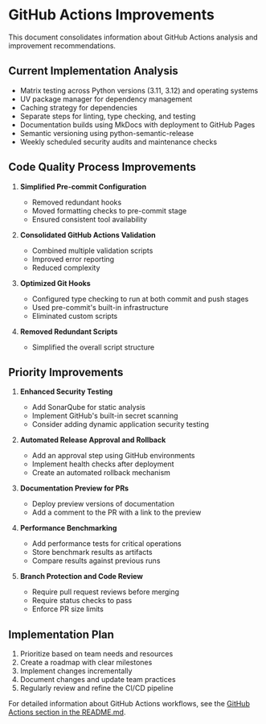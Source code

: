 # GitHub Actions Improvements

This document consolidates information about GitHub Actions analysis and improvement recommendations.

## Current Implementation Analysis

- Matrix testing across Python versions (3.11, 3.12) and operating systems
- UV package manager for dependency management
- Caching strategy for dependencies
- Separate steps for linting, type checking, and testing
- Documentation builds using MkDocs with deployment to GitHub Pages
- Semantic versioning using python-semantic-release
- Weekly scheduled security audits and maintenance checks

## Code Quality Process Improvements

1. **Simplified Pre-commit Configuration**

   - Removed redundant hooks
   - Moved formatting checks to pre-commit stage
   - Ensured consistent tool availability

1. **Consolidated GitHub Actions Validation**

   - Combined multiple validation scripts
   - Improved error reporting
   - Reduced complexity

1. **Optimized Git Hooks**

   - Configured type checking to run at both commit and push stages
   - Used pre-commit's built-in infrastructure
   - Eliminated custom scripts

1. **Removed Redundant Scripts**

   - Simplified the overall script structure

## Priority Improvements

1. **Enhanced Security Testing**

   - Add SonarQube for static analysis
   - Implement GitHub's built-in secret scanning
   - Consider adding dynamic application security testing

1. **Automated Release Approval and Rollback**

   - Add an approval step using GitHub environments
   - Implement health checks after deployment
   - Create an automated rollback mechanism

1. **Documentation Preview for PRs**

   - Deploy preview versions of documentation
   - Add a comment to the PR with a link to the preview

1. **Performance Benchmarking**

   - Add performance tests for critical operations
   - Store benchmark results as artifacts
   - Compare results against previous runs

1. **Branch Protection and Code Review**

   - Require pull request reviews before merging
   - Require status checks to pass
   - Enforce PR size limits

## Implementation Plan

1. Prioritize based on team needs and resources
1. Create a roadmap with clear milestones
1. Implement changes incrementally
1. Document changes and update team practices
1. Regularly review and refine the CI/CD pipeline

For detailed information about GitHub Actions workflows, see the [GitHub Actions section in the README.md](README.md#github-actions).
